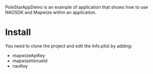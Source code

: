 PoleStarAppDemo is an example of application that shows how to use NAOSDK and Mapwize within an application.

# Install
You need to clone the project and edit the Info.plist by adding:
- mapwizeApiKey
- mapwizeVenueId
- naoKey
